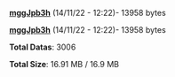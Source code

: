 [**mggJpb3h**](/data/mggJpb3h.txt) (14/11/22 - 12:22)- 13958 bytes

[**mggJpb3h**](/data/mggJpb3h.txt) (14/11/22 - 12:22)- 13958 bytes

**Total Datas**: 3006

**Total Size**: 16.91 MB / 16.9 MB
